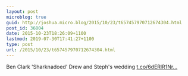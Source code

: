 ```yaml
---
layout: post
microblog: true
guid: http://joshua.micro.blog/2015/10/23/t657457970712674304.html
post_id: 36804
date: 2015-10-23T18:26:09+1100
lastmod: 2019-07-30T17:41:27+1100
type: post
url: /2015/10/23/t657457970712674304.html
---
```

Ben Clark 'Sharknadoed' Drew and Steph's wedding [t.co/6dERlR1Nr...](https://t.co/6dERlR1Nr1)
